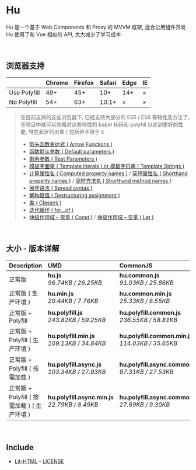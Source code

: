 # Hu
Hu 是一个基于 Web Components 和 Proxy 的 MVVM 框架, 适合公用组件开发<br>
Hu 使用了和 Vue 相似的 API, 大大减少了学习成本

<br>

## 浏览器支持

|              | Chrome | Firefox | Safari | Edge | IE |
| :-           | :-     | :-      | :-     | :-   | :- |
| Use Polyfill | 49+    | 45+     | 10+    | 14+  | ×  |
| No Polyfill  | 54+    | 63+     | 10.1+  | ×    | ×  |

> 在目前支持的这些浏览器下, 已经支持大部分的 ES5 / ES6 等特性及方法了,<br>
> 在项目中就可以忽略对这些特性的 babel 转码和 polyfill 以达到更好的性能, 特在此罗列出来 ( 包括但不限于 ): <br>
  > - [箭头函数表达式 ( Arrow Functions )](https://developer.mozilla.org/zh-CN/docs/Web/JavaScript/Reference/Functions/Arrow_functions)
  > - [函数默认参数 ( Default parameters )](https://developer.mozilla.org/zh-CN/docs/Web/JavaScript/Reference/Functions/Default_parameters)
  > - [剩余参数 ( Rest Parameters )](https://developer.mozilla.org/zh-CN/docs/Web/JavaScript/Reference/Functions/Rest_parameters)
  > - [模板字面量 ( Template literals ) or 模板字符串 ( Template Strings )](https://developer.mozilla.org/zh-CN/docs/Web/JavaScript/Reference/template_strings)
  > - [计算属性名 ( Computed property names )](https://developer.mozilla.org/zh-CN/docs/Web/JavaScript/Reference/Operators/Object_initializer#计算属性名) / [简短属性名 ( Shorthand property names )](https://developer.mozilla.org/zh-CN/docs/Web/JavaScript/Reference/Operators/Object_initializer#属性定义) / [简短方法名 ( Shorthand method names )](https://developer.mozilla.org/zh-CN/docs/Web/JavaScript/Reference/Operators/Object_initializer#方法定义)
  > - [展开语法 ( Spread syntax )](https://developer.mozilla.org/zh-CN/docs/Web/JavaScript/Reference/Operators/Spread_syntax)
  > - [解构赋值 ( Destructuring assignment )](https://developer.mozilla.org/zh-CN/docs/Web/JavaScript/Reference/Operators/Destructuring_assignment)
  > - [类 ( Classes )](https://developer.mozilla.org/zh-CN/docs/Web/JavaScript/Reference/Classes)
  > - [迭代循环 ( for...of )](https://developer.mozilla.org/zh-CN/docs/Web/JavaScript/Reference/Statements/for...of)
  > - [块级作用域 - 常量 ( Const )](https://developer.mozilla.org/zh-CN/docs/Web/JavaScript/Reference/Statements/const) / [块级作用域 - 变量 ( Let )](https://developer.mozilla.org/zh-CN/docs/Web/JavaScript/Reference/Statements/let)

<br>

## 大小 - 版本详解
| Description | UMD | CommonJS | ES Module |
| :- | :- | :- | :- |
| 正常版 | **hu.js**<br>*96.74KB / 26.25KB* | **hu.common.js**<br>*91.03KB / 25.86KB* | **hu.esm.js**<br>*91.02KB / 25.85KB* |
| 正常版 ( 生产环境 ) | **hu.min.js**<br>*20.44KB / 7.76KB* | **hu.common.min.js**<br>*25.33KB / 8.55KB* | **hu.esm.min.js**<br>*20.27KB / 7.69KB* |
| 正常版 + Polyfill | **hu.polyfill.js**<br>*243.82KB / 59.25KB* | **hu.polyfill.common.js**<br>*236.55KB / 58.81KB* | **hu.polyfill.esm.js**<br>*236.53KB / 58.79KB* |
| 正常版 + Polyfill ( 生产环境 ) | **hu.polyfill.min.js**<br>*109.13KB / 34.84KB* | **hu.polyfill.common.min.js**<br>*114.03KB / 35.65KB* | **hu.polyfill.esm.min.js**<br>*108.97KB / 34.78KB* |
| 正常版 + Polyfill ( 按需加载 ) | **hu.polyfill.async.js**<br>*103.34KB / 27.93KB* | **hu.polyfill.async.common.js**<br>*97.31KB / 27.53KB* | **hu.polyfill.async.esm.js**<br>*97.29KB / 27.51KB* |
| 正常版 + Polyfill ( 按需加载 ) ( 生产环境 ) | **hu.polyfill.async.min.js**<br>*22.79KB / 8.49KB* | **hu.polyfill.async.common.min.js**<br>*27.69KB / 9.30KB* | **hu.polyfill.async.esm.min.js**<br>*22.62KB / 8.42KB* |

<br>

## Include
  - [Lit-HTML](https://github.com/Polymer/lit-html) \- [LICENSE](https://github.com/Polymer/lit-html/blob/master/LICENSE)